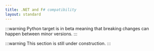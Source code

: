 ```yaml
---
title: .NET and F# compatibility
layout: standard
---
```


:::warning
Python target is in beta meaning that breaking changes can happen between minor versions.
:::

:::warning
This section is still under construction.
:::